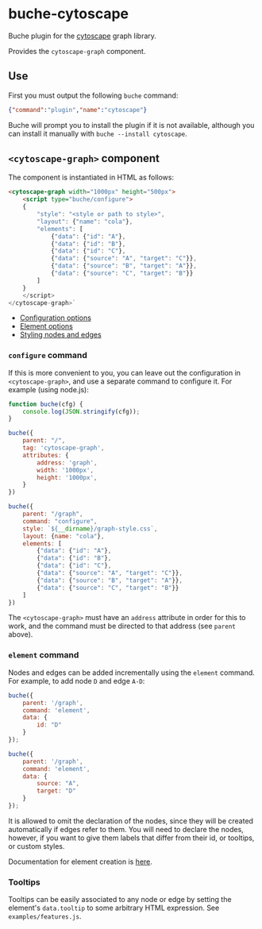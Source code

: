 
# buche-cytoscape

Buche plugin for the [cytoscape](http://js.cytoscape.org) graph library.

Provides the `cytoscape-graph` component.


## Use

First you must output the following `buche` command:

```json
{"command":"plugin","name":"cytoscape"}
```

Buche will prompt you to install the plugin if it is not available, although you can install it manually with `buche --install cytoscape`.


## `<cytoscape-graph>` component

The component is instantiated in HTML as follows:

```html
<cytoscape-graph width="1000px" height="500px">
    <script type="buche/configure">
    {
        "style": "<style or path to style>",
        "layout": {"name": "cola"},
        "elements": [
            {"data": {"id": "A"},
            {"data": {"id": "B"},
            {"data": {"id": "C"},
            {"data": {"source": "A", "target": "C"}},
            {"data": {"source": "B", "target": "A"}},
            {"data": {"source": "C", "target": "B"}}
        ]
    }
    </script>
</cytoscape-graph>`
```

* [Configuration options](http://js.cytoscape.org/#getting-started/specifying-basic-options)
* [Element options](http://js.cytoscape.org/#notation/elements-json)
* [Styling nodes and edges](http://js.cytoscape.org/#style)


### `configure` command

If this is more convenient to you, you can leave out the configuration in `<cytoscape-graph>`, and use a separate command to configure it. For example (using node.js):

```javascript
function buche(cfg) {
    console.log(JSON.stringify(cfg));
}

buche({
    parent: "/",
    tag: 'cytoscape-graph',
    attributes: {
        address: 'graph',
        width: '1000px',
        height: '1000px',
    }
})

buche({
    parent: "/graph",
    command: "configure",
    style: `${__dirname}/graph-style.css`,
    layout: {name: "cola"},
    elements: [
        {"data": {"id": "A"},
        {"data": {"id": "B"},
        {"data": {"id": "C"},
        {"data": {"source": "A", "target": "C"}},
        {"data": {"source": "B", "target": "A"}},
        {"data": {"source": "C", "target": "B"}}
    ]
})
```

The `<cytoscape-graph>` must have an `address` attribute in order for this to work, and the command must be directed to that address (see `parent` above).


### `element` command

Nodes and edges can be added incrementally using the `element` command. For example, to add node `D` and edge `A-D`:

```javascript
buche({
    parent: '/graph',
    command: 'element',
    data: {
        id: "D"
    }
});

buche({
    parent: '/graph',
    command: 'element',
    data: {
        source: "A",
        target: "D"
    }
});
```

It is allowed to omit the declaration of the nodes, since they will be created automatically if edges refer to them. You will need to declare the nodes, however, if you want to give them labels that differ from their id, or tooltips, or custom styles.

Documentation for element creation is [here](http://js.cytoscape.org/#notation/elements-json).


### Tooltips

Tooltips can be easily associated to any node or edge by setting the element's `data.tooltip` to some arbitrary HTML expression. See `examples/features.js`.
